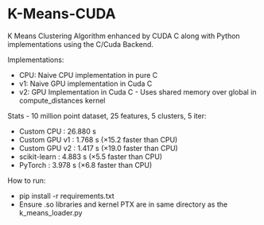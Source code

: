 # K-Means-CUDA
K Means Clustering Algorithm enhanced by CUDA C along with Python implementations using the C/Cuda Backend.

Implementations:
- CPU: Naive CPU implementation in pure C
- v1: Naive GPU implementation in Cuda C
- v2: GPU Implementation in Cuda C - Uses shared memory over global in compute_distances kernel

Stats - 10 million point dataset, 25 features, 5 clusters, 5 iter:
- Custom CPU : 26.880 s
- Custom GPU v1 : 1.768 s  (×15.2 faster than CPU)
- Custom GPU v2 : 1.417 s  (×19.0 faster than CPU)
- scikit-learn : 4.883 s  (×5.5 faster than CPU)
- PyTorch : 3.978 s  (×6.8 faster than CPU)

How to run:
- pip install -r requirements.txt
- Ensure .so libraries and kernel PTX are in same directory as the k_means_loader.py
